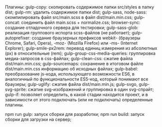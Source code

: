 Плагины:
gulp-copy: скопировать содержимое папки src/styles в папку dist;
gulp-rm: удалить содержимое папки dist;
gulp-sass, node-sass: скомпилировать файл src/main.scss в файл dist/main.min.css;
gulp-concat: соединить файл main.scss + normalize.css;
browser-sync: создание отладочного сервера для тестировки;
gulp-sass-glob: реализация группового испорта scss-файлов (не работает);
gulp-autoprefixer: создание браузерных префиксов webkit- (браузеры Chrome, Safari, Opera), -moz- (Mozilla Firefox) или -ms- (Internet Explorer);
gulp-smile-px2rem: перевод единиц измерения из абсолютных (px) в относительные (rem);
gulp-group-css-media-queries: группировка медиа-запросов в css-файлах;
gulp-clean-css: сжатие файла dist/main.min.css;
gulp-sourcemaps: сохранение в итоговом файле dist/main.min.css информацию об исходных файлах;
gulp-babel: преобразование js-кода, использующего возможности ES6, в аналогичный по функциональности ES5-код, который понимают все браузеры;
gulp-uglify: сжатие файла dist/main.min.js;
gulp-svgo, gulp-svg-sprite: сжатие svg-изображений и группировка в один svg-спрайт;
gulp-if: позволяет определить, в какой стадии находится проект, и в зависимости от этого подключать (или не подключать) определенные плагины.

npm run gulp: запуск сборки для разработки;
npm run build: запуск сборки для загрузки на сервер;
